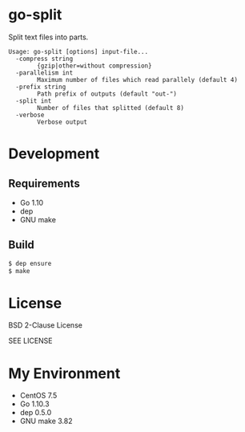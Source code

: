go-split
===

Split text files into parts.

```
Usage: go-split [options] input-file...
  -compress string
        {gzip|other=without compression}
  -parallelism int
        Maximum number of files which read parallely (default 4)
  -prefix string
        Path prefix of outputs (default "out-")
  -split int
        Number of files that splitted (default 8)
  -verbose
        Verbose output
```

# Development

## Requirements

* Go 1.10
* dep
* GNU make

## Build

```bash
$ dep ensure
$ make
```

# License

BSD 2-Clause License

SEE LICENSE

# My Environment

* CentOS 7.5
* Go 1.10.3
* dep 0.5.0
* GNU make 3.82
